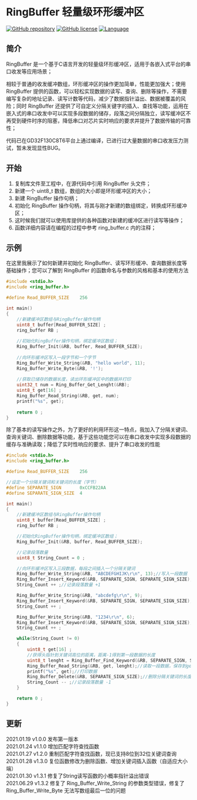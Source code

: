 # RingBuffer 轻量级环形缓冲区
[![GitHub repository](https://img.shields.io/badge/github-RingBuffer-blue)](https://github.com/netube99/RingBuffer) [![GitHub license](https://img.shields.io/github/license/netube99/RingBuffer?color=green)](https://github.com/netube99/RingBuffer/blob/main/LICENSE) [![Language](https://img.shields.io/badge/make%20with-C-red)]()

## 简介
RingBuffer 是一个基于C语言开发的轻量级环形缓冲区，适用于各嵌入式平台的串口收发等应用场景；

相较于普通的收发缓冲数组，环形缓冲区的操作更加简单，性能更加强大；使用 RingBuffer 提供的函数，可以轻松实现数据的读写、查询、删除等操作，不需要编写复杂的地址记录、读写计数等代码，减少了数据指针溢出、数据被覆盖的风险；同时 RingBuffer 还提供了可自定义分隔关键字的插入、查找等功能，运用在嵌入式的串口收发中可以实现多段数据的储存，段落之间分隔独立，读写缓冲区不再受到硬件时序的阻塞，降低串口对芯片实时响应的要求并提升了数据传输的可靠性；

代码已在GD32F130C8T6平台上通过编译，已进行过大量数据的串口收发压力测试，暂未发现显性BUG。

## 开始
1. 复制库文件至工程中，在源代码中引用 RingBuffer 头文件；
2. 新建一个 uint8_t 数组，数组的大小即是环形缓冲区的大小；
3. 新建 RingBuffer 操作句柄；
4. 初始化 RingBuffer 操作句柄，将其与刚才新建的数组绑定，转换成环形缓冲区；
5. 这时候我们就可以使用库提供的各种函数对新建的缓冲区进行读写等操作；
6. 函数详细内容请在编程的过程中参考 ring_buffer.c 内的注释；

## 示例
在这里我展示了如何新建并初始化 RingBuffer、读写环形缓冲、查询数据长度等基础操作；您可以了解到 RingBuffer 的函数命名与参数的风格和基本的使用方法

```c
#include <stdio.h>
#include <ring_buffer.h>

#define Read_BUFFER_SIZE	256

int main()
{
    //新建缓冲区数组与RingBuffer操作句柄
    uint8_t buffer[Read_BUFFER_SIZE] ;
    ring_buffer RB ;
    
    //初始化RingBuffer操作句柄，绑定缓冲区数组；
    Ring_Buffer_Init(&RB, buffer, Read_BUFFER_SIZE);
    
    //向环形缓冲区写入一段字节和一个字节
    Ring_Buffer_Write_String(&RB, "hello world", 11);
    Ring_Buffer_Write_Byte(&RB, '!');
    
    //获取已储存的数据长度，读出环形缓冲区中的数据并打印
    uint32_t num = Ring_Buffer_Get_Lenght(&RB);
    uint8_t get[16] ;
    Ring_Buffer_Read_String(&RB, get, num);
    printf("%s", get);
    
    return 0 ;
}
```
除了基本的读写操作之外，为了更好的利用环形这一特点，我加入了分隔关键词、查询关键词、删除数据等功能，基于这些功能您可以在串口收发中实现多段数据的缓存与准确读取；降低了实时性响应的要求、提升了串口收发的性能

```c
#include <stdio.h>
#include <ring_buffer.h>

#define Read_BUFFER_SIZE	256

//设定一个分隔关键词和关键词的长度（字节）
#define SEPARATE_SIGN       0xCCFB22AA
#define SEPARATE_SIGN_SIZE  4

int main()
{
    //新建缓冲区数组与RingBuffer操作句柄
    uint8_t buffer[Read_BUFFER_SIZE] ;
    ring_buffer RB ;

    //初始化RingBuffer操作句柄，绑定缓冲区数组；
    Ring_Buffer_Init(&RB, buffer, Read_BUFFER_SIZE);

    //记录段落数量
    uint8_t String_Count = 0 ;

    //向环形缓冲区写入三段数据，每段之间插入一个分隔关键词
    Ring_Buffer_Write_String(&RB, "ABCDEFGHIJK\r\n", 13);//写入一段数据
    Ring_Buffer_Insert_Keyword(&RB, SEPARATE_SIGN, SEPARATE_SIGN_SIZE);//插入一个分隔关键词
    String_Count ++ ;//记录段落数量 +1

    Ring_Buffer_Write_String(&RB, "abcdefg\r\n", 9);
    Ring_Buffer_Insert_Keyword(&RB, SEPARATE_SIGN, SEPARATE_SIGN_SIZE);
    String_Count ++ ;

    Ring_Buffer_Write_String(&RB, "1234\r\n", 6);
    Ring_Buffer_Insert_Keyword(&RB, SEPARATE_SIGN, SEPARATE_SIGN_SIZE);
    String_Count ++ ;

    while(String_Count != 0)
    {
        uint8_t get[16] ;
        //获得头指针到关键词高位的距离，距离-1得到第一段数据的长度
        uint8_t lenght = Ring_Buffer_Find_Keyword(&RB, SEPARATE_SIGN, SEPARATE_SIGN_SIZE) - 1 ;
        Ring_Buffer_Read_String(&RB, get, lenght);//读取一段数据，保存到get数组
        printf("%s", get);//打印数据
        Ring_Buffer_Delete(&RB, SEPARATE_SIGN_SIZE);//删除分隔关键词的长度的数据，即删除关键词
        String_Count -- ;//记录段落数量 -1
    }

    return 0 ;
}
```
## 更新
2021.01.19 v1.0.0 发布第一版本<br>
2021.01.24 v1.1.0 增加匹配字符查找函数<br>
2021.01.27 v1.2.0 重制匹配字符查找函数，现已支持8位到32位关键词查询<br>
2021.01.28 v1.3.0 复位函数修改为删除函数、增加关键词插入函数（自适应大小端）<br>
2021.01.30 v1.3.1 修复了String读写函数的小概率指针溢出错误<br>
2021.06.29 v1.3.2 修复了 Ring_Buffer_Write_String 的参数类型错误，修复了Ring_Buffer_Write_Byte 无法写数组最后一位的问题<br>